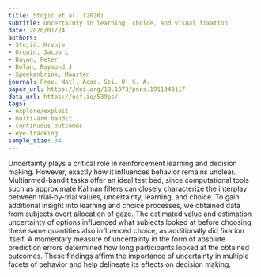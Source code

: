 ```yaml
---
title: Stojić et al. (2020)
subtitle: Uncertainty in learning, choice, and visual fixation
date: 2020/01/24
authors:
- Stojić, Hrvoje
- Orquin, Jacob L
- Dayan, Peter
- Dolan, Raymond J
- Speekenbrink, Maarten
journal: Proc. Natl. Acad. Sci. U. S. A.
paper_url: https://doi.org/10.1073/pnas.1911348117
data_url: https://osf.io/539ps/
tags:
- explore/exploit
- multi-arm bandit
- continuous outcomes
- eye-tracking
sample_size: 34
---
```


Uncertainty plays a critical role in reinforcement learning and decision making. However, exactly how it influences behavior remains unclear. Multiarmed-bandit tasks offer an ideal test bed, since computational tools such as approximate Kalman filters can closely characterize the interplay between trial-by-trial values, uncertainty, learning, and choice. To gain additional insight into learning and choice processes, we obtained data from subjects overt allocation of gaze. The estimated value and estimation uncertainty of options influenced what subjects looked at before choosing; these same quantities also influenced choice, as additionally did fixation itself. A momentary measure of uncertainty in the form of absolute prediction errors determined how long participants looked at the obtained outcomes. These findings affirm the importance of uncertainty in multiple facets of behavior and help delineate its effects on decision making.
